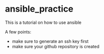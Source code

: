 # ansible_practice

This is a tutorial on how to use ansible

A few points:

* make sure to generate an ssh key first
* make sure your github repository is created
